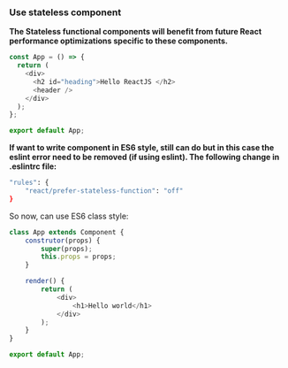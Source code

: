 ### Use stateless component
**The Stateless functional components will benefit from future React performance optimizations specific to these components.**
```javascript
const App = () => {
  return (
    <div>
      <h2 id="heading">Hello ReactJS </h2>
      <header />
    </div>
  );
};

export default App;
```

**If want to write component in ES6 style, still can do but in this case the eslint error need to be removed (if using eslint). The following change in .eslintrc file:**
```bash
"rules": {
    "react/prefer-stateless-function": "off"
}
```

So now, can use ES6 class style:
```javascript
class App extends Component {
	construtor(props) {
		super(props);
		this.props = props;
	}

	render() {
		return (
			<div>
				<h1>Hello world</h1>
			</div>
		);
	}
}

export default App;
```
